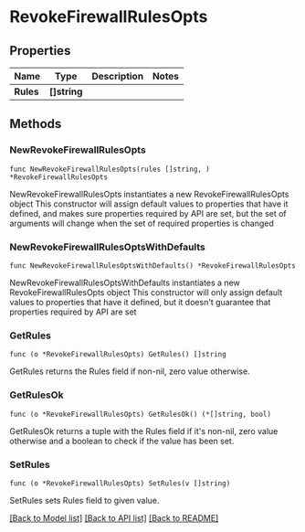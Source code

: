 # RevokeFirewallRulesOpts

## Properties

Name | Type | Description | Notes
------------ | ------------- | ------------- | -------------
**Rules** | **[]string** |  | 

## Methods

### NewRevokeFirewallRulesOpts

`func NewRevokeFirewallRulesOpts(rules []string, ) *RevokeFirewallRulesOpts`

NewRevokeFirewallRulesOpts instantiates a new RevokeFirewallRulesOpts object
This constructor will assign default values to properties that have it defined,
and makes sure properties required by API are set, but the set of arguments
will change when the set of required properties is changed

### NewRevokeFirewallRulesOptsWithDefaults

`func NewRevokeFirewallRulesOptsWithDefaults() *RevokeFirewallRulesOpts`

NewRevokeFirewallRulesOptsWithDefaults instantiates a new RevokeFirewallRulesOpts object
This constructor will only assign default values to properties that have it defined,
but it doesn't guarantee that properties required by API are set

### GetRules

`func (o *RevokeFirewallRulesOpts) GetRules() []string`

GetRules returns the Rules field if non-nil, zero value otherwise.

### GetRulesOk

`func (o *RevokeFirewallRulesOpts) GetRulesOk() (*[]string, bool)`

GetRulesOk returns a tuple with the Rules field if it's non-nil, zero value otherwise
and a boolean to check if the value has been set.

### SetRules

`func (o *RevokeFirewallRulesOpts) SetRules(v []string)`

SetRules sets Rules field to given value.



[[Back to Model list]](../README.md#documentation-for-models) [[Back to API list]](../README.md#documentation-for-api-endpoints) [[Back to README]](../README.md)



